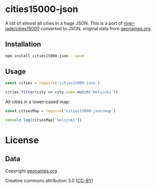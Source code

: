 # cities15000-json

A list of almost all cities in a huge JSON. This is a port of [river-jade/cities15000](https://www.npmjs.com/package/cities15000) converted to JSON, original data from [geonames.org](http://download.geonames.org/export/dump/).

## Installation

```sh
npm install cities15000-json --save
```

## Usage

```js
const cities = require('cities15000-json')

cities.filter(city => city.name.match('Helsinki'))
```

All cities in a lower-cased map:

```js
const citiesMap = require('cities15000-json/map')

console.log(citiesMap['helsinki'])
```

# License

## Data

Copyright [geonames.org](http://www.geonames.org/)

Creative commons attribution 3.0
([CC-BY](http://creativecommons.org/licenses/by/3.0/))
